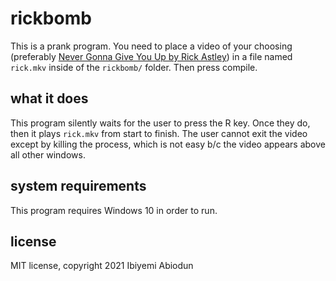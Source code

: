 # rickbomb

This is a prank program. You need to place a video of your choosing (preferably [Never Gonna Give You Up by Rick Astley](https://www.youtube.com/watch?v=dQw4w9WgXcQ)) in a file named `rick.mkv` inside of the `rickbomb/` folder. Then press compile.

## what it does

This program silently waits for the user to press the R key. Once they do, then it plays `rick.mkv` from start to finish. The user cannot exit the video except by killing the process, which is not easy b/c the video appears above all other windows.

## system requirements

This program requires Windows 10 in order to run.

## license

MIT license, copyright 2021 Ibiyemi Abiodun
